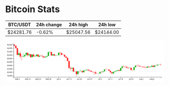 # Bitcoin Stats

BTC/USDT|24h change|24h high|24h low|
|---|---|---|---|
|$24281.76|-0.62%|$25047.56|$24144.00|

<img src="./chart.svg">
